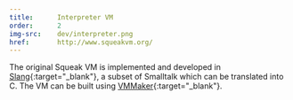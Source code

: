 ```yaml
---
title:      Interpreter VM
order:      2
img-src:    dev/interpreter.png
href:       http://www.squeakvm.org/
---
```

The original Squeak VM is implemented and developed in [Slang](http://wiki.squeak.org/squeak/slang){:target="_blank"}, a subset of Smalltalk which can be translated into C. The VM can be built using [VMMaker](http://wiki.squeak.org/squeak/vmmaker){:target="_blank"}.
